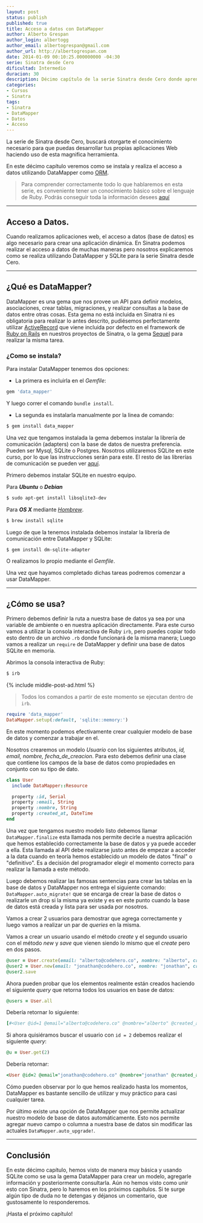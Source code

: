 ```yaml
---
layout: post
status: publish
published: true
title: Acceso a datos con DataMapper
author: Alberto Grespan
author_login: albertogg
author_email: albertogrespan@gmail.com
author_url: http://albertogrespan.com
date: 2014-01-09 00:10:25.000000000 -04:30
serie: Sinatra desde Cero
dificultad: Intermedio
duracion: 30
description: Décimo capítulo de la serie Sinatra desde Cero donde aprendemos a instalar y utilizar de manera muy básica DataMapper para el acceso a base de datos.
categories:
- Cursos
- Sinatra
tags:
- Sinatra
- DataMapper
- Datos
- Acceso
---
```

<p>La serie de Sinatra desde Cero, buscará otorgarte el conocimiento necesario para que puedas desarrollar tus propias aplicaciones Web haciendo uso de esta magnifica herramienta.</p>

<p>En este décimo capítulo veremos como se instala y realiza el acceso a datos utilizando DataMapper como <a href="http://es.wikipedia.org/wiki/Mapeo_objeto-relacional">ORM</a>.</p>

<blockquote>
  <p>Para comprender correctamente todo lo que hablaremos en esta serie, es conveniente tener un conocimiento básico sobre el lenguaje de Ruby. Podrás conseguir toda la información desees <a href="http://codehero.co/category/tutoriales/ruby/">aquí</a></p>
</blockquote>

<hr />

<h2>Acceso a Datos.</h2>

<p>Cuando realizamos aplicaciones web, el acceso a datos (base de datos) es algo necesario para crear una aplicación dinámica. En Sinatra podemos realizar el acceso a datos de muchas maneras pero nosotros explicaremos como se realiza utilizando DataMapper y SQLite para la serie Sinatra desde Cero.</p>

<hr />

<h2>¿Qué es DataMapper?</h2>

<p>DataMapper es una gema que nos provee un API para definir modelos, asociaciones, crear tablas, migraciones, y realizar consultas a la base de datos entre otras cosas. Esta gema no está incluida en Sinatra ni es obligatoria para realizar lo antes descrito, pudiésemos perfectamente utilizar <a href="http://codehero.co/activerecord-parte-1/">ActiveRecord</a> que viene incluida por defecto en el framework de <a href="http://codehero.co/series/ruby-on-rails-desde-cero/">Ruby on Rails</a> en nuestros proyectos de Sinatra, o la gema <a href="https://github.com/jeremyevans/sequel">Sequel</a> para realizar la misma tarea.</p>

<h3>¿Como se instala?</h3>

<p>Para instalar DataMapper tenemos dos opciones:</p>

<ul>
<li>La primera es incluirla en el <em>Gemfile</em>:</li>
</ul>

```ruby
gem 'data_mapper'
```

<p>Y luego correr el comando <code>bundle install</code>.</p>

<ul>
<li>La segunda es instalarla manualmente por la linea de comando:</li>
</ul>

```sh
$ gem install data_mapper
```

<p>Una vez que tengamos instalada la gema debemos instalar la librería de comunicación (adapters) con la base de datos de nuestra preferencia. Pueden ser Mysql, SQLite o Postgres. Nosotros utilizaremos SQLite en este curso, por lo que las instrucciones serán para este. El resto de las librerías de comunicación se pueden ver <a href="http://datamapper.org/getting-started.html">aquí</a>.</p>

<p>Primero debemos instalar SQLite en nuestro equipo.</p>

<p>Para <strong><em>Ubuntu</em></strong> o <strong><em>Debian</em></strong></p>

```sh
$ sudo apt-get install libsqlite3-dev
```

<p>Para <strong><em>OS X</em></strong> mediante <em><a href="http://codehero.co/como-lo-hago-instalar-homebrew/">Hombrew</a></em>.</p>

```sh
$ brew install sqlite
```

<p>Luego de que la tenemos instalada debemos instalar la librería de comunicación entre DataMapper y SQLite:</p>

```sh
$ gem install dm-sqlite-adapter
```

<p>O realizamos lo propio mediante el <em>Gemfile</em>.</p>

<p>Una vez que hayamos completado dichas tareas podremos comenzar a usar DataMapper.</p>

<hr />

<h2>¿Cómo se usa?</h2>

<p>Primero debemos definir la ruta a nuestra base de datos ya sea por una variable de ambiente o en nuestra aplicación directamente. Para este curso vamos a utilizar la consola interactiva de Ruby <code>irb</code>, pero puedes copiar todo esto dentro de un archivo <code>.rb</code> donde funcionará de la misma manera; Luego vamos a realizar un <code>require</code> de DataMapper y definir una base de datos SQLite en memoria.</p>

<p>Abrimos la consola interactiva de Ruby:</p>

```sh
$ irb
```

{% include middle-post-ad.html %}

<blockquote>
  <p>Todos los comandos a partir de este momento se ejecutan dentro de <code>irb</code>.</p>
</blockquote>

```ruby
require 'data_mapper'
DataMapper.setup(:default, 'sqlite::memory:')
```

<p>En este momento podemos efectivamente crear cualquier modelo de base de datos y comenzar a trabajar en el.</p>

<p>Nosotros crearemos un modelo <em>Usuario</em> con los siguientes atributos, <em>id, email, nombre, fecha_de_creacion</em>. Para esto debemos definir una clase que contiene los campos de la base de datos como propiedades en conjunto con su tipo de dato.</p>

```ruby
class User
  include DataMapper::Resource

  property :id, Serial
  property :email, String
  property :nombre, String
  property :created_at, DateTime
end
```

<p>Una vez que tengamos nuestro modelo listo debemos llamar <code>DataMapper.finalize</code> esta llamada nos permite decirle a nuestra aplicación que hemos establecido correctamente la base de datos y ya puede acceder a ella. Esta llamada al API debe realizarse justo antes de empezar a acceder a la data cuando en teoría hemos establecido un modelo de datos "final" o "definitivo". Es a decisión del programador elegir el momento correcto para realizar la llamada a este método.</p>

<p>Luego debemos realizar las famosas sentencias para crear las tablas en la base de datos y DataMapper nos entrega el siguiente comando: <code>DataMapper.auto_migrate!</code> que se encarga de crear la base de datos o realizarle un drop si la misma ya existe y es en este punto cuando la base de datos está creada y lista para ser usada por nosotros.</p>

<p>Vamos a crear 2 usuarios para demostrar que agrega correctamente y luego vamos a realizar un par de <em>queries</em> en la misma.</p>

<p>Vamos a crear un usuario usando el método <em>create</em> y el segundo usuario con el método <em>new</em> y <em>save</em> que vienen siendo lo mismo que el <em>create</em> pero en dos pasos.</p>

```ruby
@user = User.create(email: "alberto@codehero.co", nombre: "alberto", created_at: Time.now)
@user2 = User.new(email: "jonathan@codehero.co", nombre: "jonathan", created_at: Time.now)
@user2.save
```

<p>Ahora pueden probar que los elementos realmente están creados haciendo el siguiente <em>query</em> que retorna todos los usuarios en base de datos:</p>

```ruby
@users = User.all
```

Debería retornar lo siguiente:

```ruby
[#<User @id=1 @email="alberto@codehero.co" @nombre="alberto" @created_at=#<DateTime: 2014-01-08T23:07:39-04:30 ((2456667j,13059s,0n),-16200s,2299161j)>>, #<User @id=2 @email="jonathan@codehero.co" @nombre="jonathan" @created_at=#<DateTime: 2014-01-08T23:07:46-04:30 ((2456667j,13066s,0n),-16200s,2299161j)>>]
```

Si ahora quisiéramos buscar el usuario con `id = 2` debemos realizar el siguiente *query*:

```ruby
@u = User.get(2)
```

Debería retornar:

```ruby
<User @id=2 @email="jonathan@codehero.co" @nombre="jonathan" @created_at=#<DateTime: 2014-01-08T23:12:37-04:30 ((2456667j,13357s,0n),-16200s,2299161j)>>
```

<p>Cómo pueden observar por lo que hemos realizado hasta los momentos, DataMapper es bastante sencillo de utilizar y muy práctico para casi cualquier tarea.</p>

<p>Por último existe una opción de DataMapper que nos permite actualizar nuestro modelo de base de datos automáticamente. Esto nos permite agregar nuevo campo o columna a nuestra base de datos sin modificar las actuales <code>DataMapper.auto_upgrade!</code>.</p>

<hr />

<h2>Conclusión</h2>

<p>En este décimo capítulo, hemos visto de manera muy básica y usando SQLite como se usa la gema DataMapper para crear un modelo, agregarle información y posteriormente consultarla. Aún no hemos visto como unir esto con Sinatra, pero lo haremos en los próximos capítulos. Si te surge algún tipo de duda no te detengas y déjanos un comentario, que gustosamente lo responderemos.</p>

<p>¡Hasta el próximo capítulo!</p>
